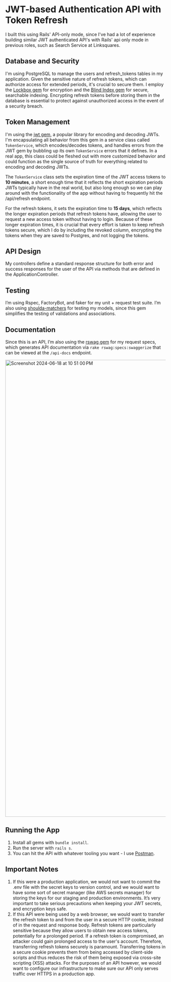 # JWT-based Authentication API with Token Refresh

I built this using Rails' API-only mode, since I've had a lot of experience building similar JWT authenticated API's with Rails' api only mode in previous roles, such as Search Service at Linksquares.

## Database and Security

I'm using PostgreSQL to manage the users and refresh_tokens tables in my application. Given the sensitive nature of refresh tokens, which can authorize access for extended periods, it's crucial to secure them. I employ the [Lockbox gem](https://github.com/ankane/lockbox) for encryption and the [Blind Index gem](https://github.com/ankane/blind_index) for secure, searchable indexing. Encrypting refresh tokens before storing them in the database is essential to protect against unauthorized access in the event of a security breach.

## Token Management

I'm using the [jwt gem](https://github.com/jwt/ruby-jwt), a popular library for encoding and decoding JWTs. I'm encapsulating all behavior from this gem in a service class called `TokenService`, which encodes/decodes tokens, and handles errors from the JWT gem by bubbling up its own `TokenService` errors that it defines. In a real app, this class could be fleshed out with more customized behavior and could function as the single source of truth for everything related to encoding and decoding JWTs.

The `TokenService` class sets the expiration time of the JWT access tokens to **10 minutes**, a short enough time that it reflects the short expiration periods JWTs typically have in the real world, but also long enough so we can play around with the functionality of the app without having to frequently hit the /api/refresh endpoint. 

For the refresh tokens, it sets the expiration time to **15 days**, which reflects the longer expiration periods that refresh tokens have, allowing the user to request a new access token without having to login. Because of these longer expiration times, it is crucial that every effort is taken to keep refresh tokens secure, which I do by including the revoked column, encrypting the tokens when they are saved to Postgres, and not logging the tokens.

## API Design

My controllers define a standard response structure for both error and success responses for the user of the API via methods that are defined in the ApplicationController.

## Testing

I’m using Rspec, FactoryBot, and faker for my unit + request test suite. I’m also using [shoulda-matchers](https://github.com/thoughtbot/shoulda-matchers) for testing my models, since this gem simplifies the testing of validations and associations. 

## Documentation

Since this is an API, I’m also using the [rswag gem](https://github.com/rswag/rswag) for my request specs, which generates API documentation via `rake rswag:specs:swaggerize` that can be viewed at the `/api-docs` endpoint.

<img width="1434" alt="Screenshot 2024-06-18 at 10 51 00 PM" src="https://github.com/gatesporter8/jwt_auth_api/assets/7433935/0a769223-b546-47e3-9361-0d89f6d84aa1">

## Running the App

1. Install all gems with `bundle install`.
2. Run the server with `rails s`.
3. You can hit the API with whatever tooling you want - I use [Postman](https://www.postman.com/).

## Important Notes

1. If this were a production application, we would not want to commit the .env file with the secret keys to version control, and we would want to have some sort of secret manager (like AWS secrets manager) for storing the keys for our staging and production environments. It’s very important to take serious precautions when keeping your JWT secrets, and encryption keys safe.
2. If this API were being used by a web browser, we would want to transfer the refresh token to and from the user in a secure HTTP cookie, instead of in the request and response body. Refresh tokens are particularly sensitive because they allow users to obtain new access tokens, potentially for a prolonged period. If a refresh token is compromised, an attacker could gain prolonged access to the user's account. Therefore, transferring refresh tokens securely is paramount. Transferring tokens in a secure cookie prevents them from being accessed by client-side scripts and thus reduces the risk of them being exposed via cross-site scripting (XSS) attacks. For the purposes of an API however, we would want to configure our infrastructure to make sure our API only serves traffic over HTTPS in a production app.



